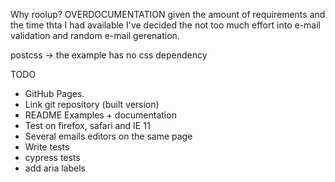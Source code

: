 Why roolup?
OVERDOCUMENTATION
given the amount of requirements and the time thta I had available I've decided the not too much effort into e-mail validation and random e-mail gerenation.

postcss -> the example has no css dependency

TODO

- ​GitHub Pages​.
- Link git repository (built version)
- README Examples + documentation
- Test on firefox, safari and IE 11
- Several emails editors on the same page
- Write tests
- cypress tests
- add aria labels
